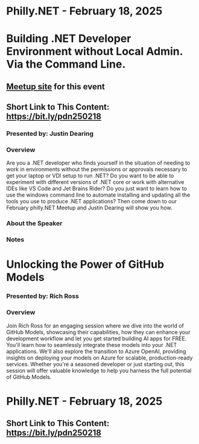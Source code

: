 # Philly.NET - February 18, 2025

# Building .NET Developer Environment without Local Admin. Via the Command Line.

## [Meetup site](https://www.meetup.com/philly-net/events/305135630) for this event

## Short Link to This Content: https://bit.ly/pdn250218

### Presented by: Justin Dearing

### Overview
Are you a .NET developer who finds yourself in the situation of needing to work in environments without the permissions or approvals necessary to get your laptop or VDI setup to run .NET? Do you want to be able to experiment with different versions of .NET core or work with alternative IDEs like VS Code and Jet Brains Rider? Do you just want to learn how to use the windows command line to automate installing and updating all the tools you use to produce .NET applications? Then come down to our February philly.NET Meetup and Justin Dearing will show you how.

### About the Speaker

### Notes

# Unlocking the Power of GitHub Models

### Presented by: Rich Ross

### Overview
Join Rich Ross for an engaging session where we dive into the world of GitHub Models, showcasing their capabilities, how they can enhance your development workflow and let you get started building AI apps for FREE. You'll learn how to seamlessly integrate these models into your .NET applications. We'll also explore the transition to Azure OpenAI, providing insights on deploying your models on Azure for scalable, production-ready services. Whether you're a seasoned developer or just starting out, this session will offer valuable knowledge to help you harness the full potential of GitHub Models.

# Philly.NET - February 18, 2025

## Short Link to This Content: https://bit.ly/pdn250218
